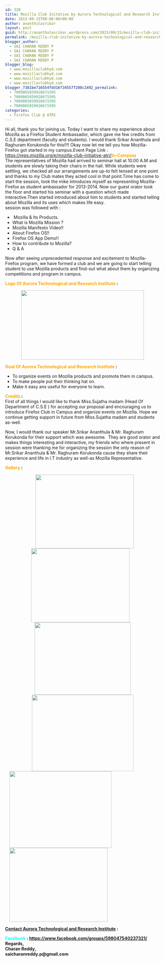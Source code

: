 ```yaml
---
id: 320
title: Mozilla Club Initative by Aurora Technological and Research Institute | 14th September,2013
date: 2013-09-15T00:00:00+00:00
author: ananthulasrikar
layout: post
guid: http://ananthulasrikar.wordpress.com/2013/09/15/mozilla-club-initative-by-aurora-technological-and-research-institute-14th-september2013/
permalink: /mozilla-club-initative-by-aurora-technological-and-research-institute-14th-september2013/
blogger_author:
  - SAI CHARAN REDDY P
  - SAI CHARAN REDDY P
  - SAI CHARAN REDDY P
  - SAI CHARAN REDDY P
blogger_blog:
  - www.mozillaclubhyd.com
  - www.mozillaclubhyd.com
  - www.mozillaclubhyd.com
  - www.mozillaclubhyd.com
blogger_7381be716554fdd16f34557f208c2492_permalink:
  - 7089065859928671595
  - 7089065859928671595
  - 7089065859928671595
  - 7089065859928671595
categories:
  - Firefox Club @ ATRI
---
```

<div dir="ltr" style="text-align: left;">
  Hi all, thank you for joining us. Today I want to share my experience about Mozilla as a Firefox Student Ambassador, which gave me few credits from C.S.E department (faculty and students). I would thank Srikar Ananthula and Raghuram Korukonda for this!!!! Okay now let me tell you how Mozilla-Firefox got started in my campus.Event Page Link : <a href="https://reps.mozilla.org/e/mozilla-club-initiative-atri/">https://reps.mozilla.org/e/mozilla-club-initiative-atri/</a><b><span style="color: orange;">In-Campus</span>:</b><br /> The representatives of Mozilla had arrived to seminar hall at 10.00 A.M and students are slowly taking their chairs in the hall. While students were settling, we checked all our arrangements are up-to felt tensed at one point and thanks to my Club mates they acted cool in that point.Time has come to start the session, took the mike introduces myself as representing Mozilla-Firefox as student ambassador for 2013-2014. Now our guest orator took the floor and started his seminar with a question which made interactive.Then started introduced about him to students and started telling about Mozilla and its uses which makes life easy.<br /> session was followed with :</p> 
  
  <ul style="text-align: left;">
    <li>
       Mozilla & Its Products.
    </li>
    <li>
      What is Mozilla Mission ?
    </li>
    <li>
      Mozilla Manifesto Video!!
    </li>
    <li>
      About Firefox OS!!
    </li>
    <li>
      Firefox OS App Demo!!
    </li>
    <li>
      How to contribute to Mozilla?
    </li>
    <li>
      Q & A
    </li>
  </ul>
  
  <p>
    Now after seeing unprecedented response and excitement to Mozilla-Firefox program, we have formed a club and we are going to start telling student to use Mozilla products and find-out what about them by organizing competitions and program in campus.
  </p>
  
  <p>
    <b><span style="color: orange;">Logo Of Aurora Technological and Research Institute</span> : </b>
  </p>
  
  <div class="separator" style="clear: both; text-align: center;">
    <a style="margin-left: 1em; margin-right: 1em;" href="http://ananthulasrikar.files.wordpress.com/2013/09/54ab9-55169.jpg"><img src="http://ananthulasrikar.files.wordpress.com/2013/09/54ab9-55169.jpg?w=300" alt="" width="400" height="225" border="0" /></a>
  </div>
  
  <p>
    <span style="color: orange;"><b>Goal Of </b></span><b><b><span style="color: orange;">Aurora Technological and Research Institute</span> :  </b></b>
  </p>
  
  <ul style="text-align: left;">
    <li>
      To organize events on Mozilla products and promote them in campus.<b><b> </b></b>
    </li>
    <li>
      To make people put their thinking hat on.
    </li>
    <li>
      Make it easy ans useful for everyone to learn.<b><b> </b> </b>
    </li>
  </ul>
  
  <p>
    <b><span style="color: orange;">Credits </span>:</b><br /> First of all things I would like to thank Miss.Sujatha madam (Head Of Department of C.S.E ) for accepting our proposal and encouraging us to introduce Firefox Club in Campus and organize events on Mozilla. Hope we continue getting support in future from Miss.Sujatha madam and students as-well.
  </p>
  
  <p>
    Now, I would thank our speaker Mr.Srikar Ananthula & Mr. Raghuram Korukonda for their support which was awesome.  They are good orator and makes things interesting and interactive, my friends who where present in session were thanking me for organizing the session the only reason of Mr.Srikar Ananthula & Mr. Raghuram Korukonda cause they share their experience and life in I.T industry as well-as Mozilla Representative.
  </p>
  
  <p>
    <b><span style="color: orange;">Gallery </span>: </b>
  </p>
  
  <div class="separator" style="clear: both; text-align: center;">
  </div>
  
  <div class="separator" style="clear: both; text-align: center;">
    <a style="margin-left: 1em; margin-right: 1em;" href="http://ananthulasrikar.files.wordpress.com/2013/09/5c19f-961197_578965838830261_132072949_n.jpg"><img class=" alignleft" src="http://ananthulasrikar.files.wordpress.com/2013/09/29b76-1208622_578968328830012_1596902138_n.jpg" alt="" width="320" height="240" border="0" /><img class=" alignnone" src="http://ananthulasrikar.files.wordpress.com/2013/09/5c19f-961197_578965838830261_132072949_n.jpg?w=300" alt="" width="320" height="240" border="0" /></a><img class=" alignleft" src="http://ananthulasrikar.files.wordpress.com/2013/09/d2961-1368701_578968342163344_773917651_n.jpg?w=300" alt="" width="313" height="235" border="0" /><img class=" alignnone" src="http://ananthulasrikar.files.wordpress.com/2013/09/5c502-992419_578966115496900_1340089983_n.jpg?w=300" alt="" width="331" height="248" border="0" />
  </div>
  
  <div class="separator" style="clear: both; text-align: left;">
    <b></b><a style="margin-left: 1em; margin-right: 1em;" href="http://ananthulasrikar.files.wordpress.com/2013/09/8884f-962834_578970165496495_381851002_n.jpg"><img class=" alignleft" src="http://ananthulasrikar.files.wordpress.com/2013/09/8884f-962834_578970165496495_381851002_n.jpg" alt="" width="332" height="249" border="0" /></a><a style="margin-left: 1em; margin-right: 1em;" href="http://ananthulasrikar.files.wordpress.com/2013/09/21df4-962846_578972952162883_292966723_n.jpg"><img class=" alignnone" src="http://ananthulasrikar.files.wordpress.com/2013/09/21df4-962846_578972952162883_292966723_n.jpg" alt="" width="320" height="240" border="0" /></a>
  </div>
  
  <div class="separator" style="clear: both; text-align: center;">
  </div>
  
  <p>
    <b><span style="text-decoration: underline;">Contact Aurora Technological and Research Institute</span> : </b>
  </p>
  
  <p>
    <b><span style="color: cyan;">Facebook </span>: <a href="https://www.facebook.com/groups/598047540237321/">https://www.facebook.com/groups/598047540237321/</a> </b><br /> <b>Regards,</b><br /> <b>Charan Reddy,</b><br /> <b>saicharanreddy.p@gmail.com</b>
  </p>
</div>